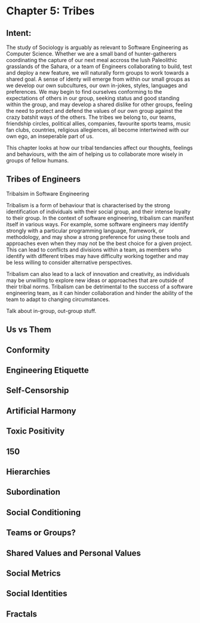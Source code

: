# Chapter 5: Tribes

## Intent:
The study of Sociology is arguably as relevant to Software Engineering as Computer Science.  Whether we are a small band of hunter-gatherers coordinating the capture of our next meal accross the lush Paleolithic grasslands of the Sahara, or a team of Engineers collaborating to build, test and deploy a new feature, we will naturally form groups to work towards a shared goal.  A sense of identy will emerge from within our small groups as we develop our own subcultures, our own in-jokes, styles, languages and preferences.  We may begin to find ourselves conforming to the expectations of others in our group, seeking status and good standing within the group, and may develop a shared dislike for other groups, feeling the need to protect and defend the values of our own group against the crazy batshit ways of the others.  The tribes we belong to, our teams, friendship circles, political allies, companies, favourite sports teams, music fan clubs, countries, religious allegiences, all become intertwined with our own ego, an inseperable part of us.

This chapter looks at how our tribal tendancies affect our thoughts, feelings and behaviours, with the aim of helping us to collaborate more wisely in groups of fellow humans.

## Tribes of Engineers
Tribalsim in Software Engineering

Tribalism is a form of behaviour that is characterised by the strong identification of individuals with their social group, and their intense loyalty to their group.  In the context of software engineering, tribalism can manifest itself in various ways.  For example, some software engineers may identify strongly with a particular programming language, framework, or methodology, and may show a strong preference for using these tools and approaches even when they may not be the best choice for a given project.  This can lead to conflicts and divisions within a team, as members who identify with different tribes may have difficulty working together and may be less willing to consider alternative perspectives.

Tribalism can also lead to a lack of innovation and creativity, as individuals may be unwilling to explore new ideas or approaches that are outside of their tribal norms. Tribalism can be detrimental to the success of a software engineering team, as it can hinder collaboration and hinder the ability of the team to adapt to changing circumstances.

Talk about in-group, out-group stuff.

## Us vs Them

## Conformity

## Engineering Etiquette

## Self-Censorship

## Artificial Harmony

## Toxic Positivity

## 150

## Hierarchies

## Subordination

## Social Conditioning

## Teams or Groups?

## Shared Values and Personal Values

## Social Metrics

## Social Identities

## Fractals

